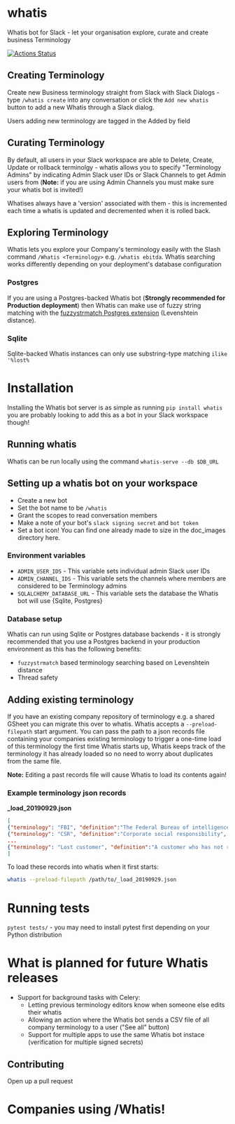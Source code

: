 # whatis
Whatis bot for Slack - let your organisation explore, curate and create business Terminology

[![Actions Status](https://github.com/wooddar/whatis/workflows/Python+application/badge.svg)](https://github.com/wooddar/whatis/actions)


## Creating Terminology
Create new Business terminology straight from Slack with Slack Dialogs - type `/whatis create` into any conversation or click the `Add new whatis` button to add a new Whatis through a Slack dialog.

Users adding new terminology are tagged in the Added by field

## Curating Terminology
By default, all users in your Slack workspace are able to Delete, Create, Update or rollback terminolgy - whatis allows you to specify "Terminology Admins" by indicating Admin Slack user IDs or Slack Channels to get Admin users from (**Note:** if you are using Admin Channels you must make sure your whatis bot is invited!)

Whatises always have a 'version' associated with them - this is incremented each time a whatis is updated and decremented when it is rolled back.

## Exploring Terminology
Whatis lets you explore your Company's terminology easily with the Slash command `/Whatis <Terminology>` e.g. `/whatis ebitda`. Whatis searching works differently depending on your deployment's database configuration

### Postgres
If you are using a Postgres-backed Whatis bot (**Strongly recommended for Production deployment**) then Whatis can make use of fuzzy string matching with the [fuzzystrmatch Postgres extension](https://www.postgresql.org/docs/9.1/fuzzystrmatch.html) (Levenshtein distance).


### Sqlite
Sqlite-backed Whatis instances can only use substring-type matching `ilike '%lost%`


# Installation 
Installing the Whatis bot server is as simple as running `pip install whatis` you are probably looking to add this as a bot in your Slack workspace though!



## Running whatis
Whatis can be run locally using the command `whatis-serve --db $DB_URL`

## Setting up a whatis bot on your workspace
- Create a new bot
- Set the bot name to be `/whatis`
- Grant the scopes to read conversation members
- Make a note of your bot's `slack signing secret` and `bot token`
- Set a bot icon! You can find one already made to size in the doc_images directory here.


### Environment variables
- `ADMIN_USER_IDS` - This variable sets individual admin Slack user IDs
- `ADMIN_CHANNEL_IDS` - This variable sets the channels where members are considered to be Terminology admins
- `SQLALCHEMY_DATABASE_URL` - This variable sets the database the Whatis bot will use {Sqlite, Postgres}

### Database setup
Whatis can run using Sqlite or Postgres database backends - it is strongly recommended that you use a Postgres backend in your production environment as this has the following benefits:

- `fuzzystrmatch` based terminology searching based on Levenshtein distance
- Thread safety  

## Adding existing terminology
If you have an existing company repository of terminology e.g. a shared GSheet you can migrate this over to whatis. Whatis accepts a `--preload-filepath` start argument. You can pass the path to a json records file containing your companies existing terminology to trigger a one-time load of this terminology the first time Whatis starts up, Whatis keeps track of the terminology it has already loaded so no need to worry about duplicates from the same file. 

**Note:** Editing a past records file will cause Whatis to load its contents again!

### Example terminology json records
**_load_20190929.json**
```json
[
{"terminology": "FBI", "definition":"The Federal Bureau of intelligence"},
{"terminology": "CSR", "definition":"Corporate social responsibility", "notes":"This is something we do by planting a tree every 6000 flights"},
...
{"terminology": "Lost customer", "definition":"A customer who has not requested new shoes in > 3 days", "links":"https://jira.com/issues/DE455"},
]
```

To load these records into whatis when it first starts:
```bash
whatis --preload-filepath /path/to/_load_20190929.json
```

# Running tests 
`pytest tests/` - you may need to install pytest first depending on your Python distribution

# What is planned for future Whatis releases
- Support for background tasks with Celery:
    - Letting previous terminology editors know when someone else edits their whatis
    - Allowing an action where the Whatis bot sends a CSV file of all company terminology to a user ("See all" button)
    - Support for multiple apps to use the same Whatis bot instace (verification for multiple signed secrets)
    
## Contributing
Open up a pull request

# Companies using /Whatis!